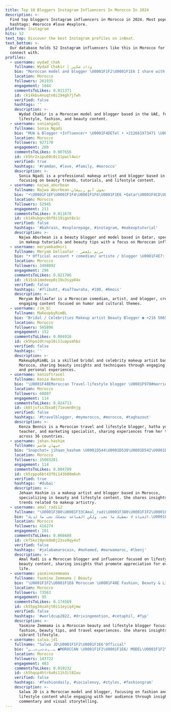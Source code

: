 ```yaml
---
title: Top 10 Bloggers Instagram Influencers In Morocco In 2024
description: >-
  Find top bloggers Instagram influencers in Morocco in 2024. Most popular
  hashtags: #morocco #love #explore.
platform: Instagram
hits: 52
text_top: Discover the best Instagram profiles on inBeat.
text_bottom: >-
  Our database holds 52 Instagram influencers like this in Morocco for you to
  connect with.
profiles:
  - username: wydad_chak
    fullname: Wydad Chakir | وداد شكير
    bio: "Moroccan model and blogger \U0001F1F2\U0001F1E6 I share with you my lifestyle and everything related to fashion and beauty ✨ \U0001F4E9 Wydadchakir0@gmail.com \U0001F4CD Based in \U0001F1E6\U0001F1EA"
    location: Morocco
    followers: 261935
    engagement: 1044
    commentsToLikes: 0.011371
    id: ck14kbu4noqtn0i194gh7jfwh
    verified: false
    hashtags: ''
    description: >-
      Wydad Chakir is a Moroccan model and blogger based in the UAE, focusing on
      lifestyle, fashion, and beauty content.
  - username: soniangadi
    fullname: Sonia Ngadi
    bio: "MUA & Blogger •Influencer• \U0001F4DETel • +212661973471 \U0001F47BSnapchat• Sonia Ngadi \U0001F48C Contact•soniangadi@hotmail.com \U0001F4F9YouTube• sonia ngadi"
    location: Morocco
    followers: 927170
    engagement: 280
    commentsToLikes: 0.007656
    id: ck5hr2xipu69c0i11pwcl4wir
    verified: true
    hashtags: '#ramdan, #love, #family, #morocco'
    description: >-
      Sonia Ngadi is a professional makeup artist and blogger based in Morocco,
      focusing on beauty trends, tutorials, and lifestyle content.
  - username: najwa_aburbean
    fullname: Najwa Aburbean-نجوى أبو ربيعان
    bio: "•\U0001F1EF\U0001F1F4\U0001F1F6\U0001F1E6 •Qatar\U0001F4CD\U0001F1F6\U0001F1E6 •Model - Beauty blogger •snapchat : Najwa_aburbean\U0001F47B •For business inquires \U0001F48C dm ( direct massage )"
    location: Morocco
    followers: 52945
    engagement: 211
    commentsToLikes: 0.011678
    id: ck14hubgnc6hf0i19igot8s1c
    verified: false
    hashtags: '#bahrain, #explorepage, #instagram, #makeuptutorial'
    description: >-
      Najwa Aburbean is a beauty blogger and model based in Qatar, specializing
      in makeup tutorials and beauty tips with a focus on Moroccan influences.
  - username: meryamkadmiri
    fullname: Meryam bellaafar - مريم بلعفر
    bio: "• Official account • comedian/ artiste / blogger \U0001F4E7: meryam.kadmiri.b@gmail.com"
    location: Morocco
    followers: 3498092
    engagement: 296
    commentsToLikes: 0.021706
    id: ck15sk1mmdeep0i19u3syp84x
    verified: false
    hashtags: '#7libuht, #sa77awraha, #100, #6mois'
    description: >-
      Meryam Bellaafar is a Moroccan comedian, artist, and blogger, creating
      engaging content focused on humor and cultural themes.
  - username: rim_bl
    fullname: MakeupbyRimBL
    bio: "Bridal / Celebrities Makeup artist Beauty Blogger ☎️ +216 50656303 \U0001F4CD everywhere Personal @itsrimbl Photoshoot @creativerimbl"
    location: Morocco
    followers: 565896
    engagement: 152
    commentsToLikes: 0.004916
    id: ck5hpo2dtrop10i11uapsmhbz
    verified: false
    hashtags: ''
    description: >-
      MakeupbyRimBL is a skilled bridal and celebrity makeup artist based in
      Morocco, sharing beauty insights and techniques through engaging content
      and personal experiences.
  - username: kenzoftravel
    fullname: Kenza Bennis
    bio: "\U0001F48EMoroccan Travel-lifestyle blogger \U0001F970#marriedtolife & #marriedtolove \U0001F9D8‍♀️ hatha yoga teacher \U0001F30D39 countries,the rest is on my list \U0001F48EMarketing spec"
    location: Morocco
    followers: 60887
    engagement: 114
    commentsToLikes: 0.024713
    id: ck6tjsfis3bxa0j71evmn0njg
    verified: false
    hashtags: '#travelblogger, #mymorocco, #morocco, #taghazout'
    description: >-
      Kenza Bennis is a Moroccan travel and lifestyle blogger, hatha yoga
      teacher, and marketing specialist, sharing experiences from her travels
      across 36 countries.
  - username: jehan.hashim
    fullname: جيهان هاشم
    bio: "Snapchat= jihaan_hashem \U0001D544\U0001D538\U0001D542\U0001D53C\U0001D54Cℙ \U0001D538ℝ\U0001D54B\U0001D540\U0001D54A\U0001D54B & Blogger \U0001D408\U0001D411\U0001D400\U0001D410 \U0001F4CD‏ 07700771234 إدارة الاعمال ٲڵڵــﷻــﷻــہ"
    location: Morocco
    followers: 15003201
    engagement: 114
    commentsToLikes: 0.004789
    id: ck5zppu6bt43f0i143b00m6vh
    verified: true
    hashtags: '#dubai'
    description: >-
      Jehaan Hashim is a makeup artist and blogger based in Morocco,
      specializing in beauty and lifestyle content. She shares insights and
      trends related to makeup artistry.
  - username: amal_radi12
    fullname: "\U0001F380\U0001F33CAmal_radi\U0001F380\U0001F1F2\U0001F1E6"
    bio: "الحياة لا تعطيك ما تحب، ولكن القناعة تجعلك تحب ما لديك.\U0001F60D Blogger /Influencer /lifestyle \U0001F457/BEAUTY\U0001F484 For BUSINESS & Pub\U0001F447 amalradiradi12@gmail.com"
    location: Morocco
    followers: 416274
    engagement: 101
    commentsToLikes: 0.066608
    id: ckf5kx19pnk0m0j23so9qy4xf
    verified: false
    hashtags: '#jalabamarocain, #mohamed, #marwamaroc, #lbenj'
    description: >-
      Amal Radi is a Moroccan blogger and influencer focused on lifestyle and
      beauty content, sharing insights that promote appreciation for everyday
      life.
  - username: yasminezemmama
    fullname: Yasmine Zemmama | Beauty
    bio: "\U0001F1F2\U0001F1E6 Moroccan \U0001F48E Fashion, Beauty & Lifestyle ✈️ Travel Lover \U0001F4E9 myhipstersquare@gmail.com FOLLOW FOR MORE \U0001F380 Blogger at :"
    location: Morocco
    followers: 73563
    engagement: 95
    commentsToLikes: 0.174569
    id: ck55pg34sahjt0i11eyiq4jmw
    verified: false
    hashtags: '#worldcup2022, #drivingemotion, #cetaphil, #fyp'
    description: >-
      Yasmine Zemmama is a Moroccan beauty and lifestyle blogger focusing on
      fashion, beauty tips, and travel experiences. She shares insights from her
      vibrant lifestyle.
  - username: salwa.jd1
    fullname: "Salwa JD\U0001F1F2\U0001F1E6'Official"
    bio: "﷽ ●MOROCCAN \U0001F1F2\U0001F1E6/ MODEL\U0001F1F2\U0001F1E6/Blogger/influencer ●contact Business&collaboration \U0001F4B0 :Salwajlaidi2000@gmail.com"
    location: Morocco
    followers: 143722
    engagement: 483
    commentsToLikes: 0.019232
    id: ck5hqup4htr6o0i11h3it82uu
    verified: false
    hashtags: '#fashiondaily, #socialenvy, #styles, #fashiongram'
    description: >-
      Salwa JD is a Moroccan model and blogger, focusing on fashion and
      lifestyle content while engaging with her audience through insightful
      commentary and visual storytelling.
---
```



